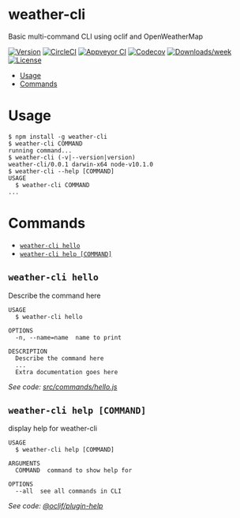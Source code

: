 weather-cli
===========

Basic multi-command CLI using oclif and OpenWeatherMap

[![Version](https://img.shields.io/npm/v/weather-cli.svg)](https://npmjs.org/package/weather-cli)
[![CircleCI](https://circleci.com/gh/amanmibra/weather-cli/tree/master.svg?style=shield)](https://circleci.com/gh/amanmibra/weather-cli/tree/master)
[![Appveyor CI](https://ci.appveyor.com/api/projects/status/github/amanmibra/weather-cli?branch=master&svg=true)](https://ci.appveyor.com/project/amanmibra/weather-cli/branch/master)
[![Codecov](https://codecov.io/gh/amanmibra/weather-cli/branch/master/graph/badge.svg)](https://codecov.io/gh/amanmibra/weather-cli)
[![Downloads/week](https://img.shields.io/npm/dw/weather-cli.svg)](https://npmjs.org/package/weather-cli)
[![License](https://img.shields.io/npm/l/weather-cli.svg)](https://github.com/amanmibra/weather-cli/blob/master/package.json)

<!-- toc -->
* [Usage](#usage)
* [Commands](#commands)
<!-- tocstop -->
# Usage
<!-- usage -->
```sh-session
$ npm install -g weather-cli
$ weather-cli COMMAND
running command...
$ weather-cli (-v|--version|version)
weather-cli/0.0.1 darwin-x64 node-v10.1.0
$ weather-cli --help [COMMAND]
USAGE
  $ weather-cli COMMAND
...
```
<!-- usagestop -->
# Commands
<!-- commands -->
* [`weather-cli hello`](#weather-cli-hello)
* [`weather-cli help [COMMAND]`](#weather-cli-help-command)

## `weather-cli hello`

Describe the command here

```
USAGE
  $ weather-cli hello

OPTIONS
  -n, --name=name  name to print

DESCRIPTION
  Describe the command here
  ...
  Extra documentation goes here
```

_See code: [src/commands/hello.js](https://github.com/amanmibra/weather-cli/blob/v0.0.1/src/commands/hello.js)_

## `weather-cli help [COMMAND]`

display help for weather-cli

```
USAGE
  $ weather-cli help [COMMAND]

ARGUMENTS
  COMMAND  command to show help for

OPTIONS
  --all  see all commands in CLI
```

_See code: [@oclif/plugin-help](https://github.com/oclif/plugin-help/blob/v1.2.11/src/commands/help.ts)_
<!-- commandsstop -->
